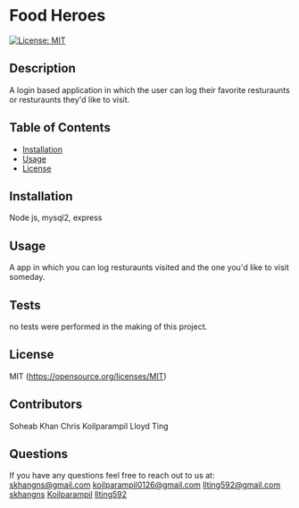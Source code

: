 # Food Heroes

[![License: MIT](https://img.shields.io/badge/License-MIT-yellow.svg)](https://opensource.org/licenses/MIT)

## Description

A login based application in which the user can log their favorite resturaunts or resturaunts they'd like to visit.

## Table of Contents

- [Installation](#installation)
- [Usage](#usage)
- [License](#license)

## Installation

Node js, mysql2, express

## Usage

A app in which you can log resturaunts visited and the one you'd like to visit someday.

## Tests

no tests were performed in the making of this project.

## License

MIT
(https://opensource.org/licenses/MIT)

## Contributors

Soheab Khan
Chris Koilparampil
Lloyd Ting

## Questions

If you have any questions feel free to reach out to us at:
<br>
[skhangns@gmail.com](mailto:skhangns@gmail.com)
[koilparampil0126@gmail.com](mailto:koilparampil0126@gmail.com)
[llting592@gmail.com](mailto:llting592@gmail.com)
<br>
[skhangns](https://github.com/skhangns)
[Koilparampil](https://github.com/Koilparampil)
[llting592](https://github.com/llting592)
